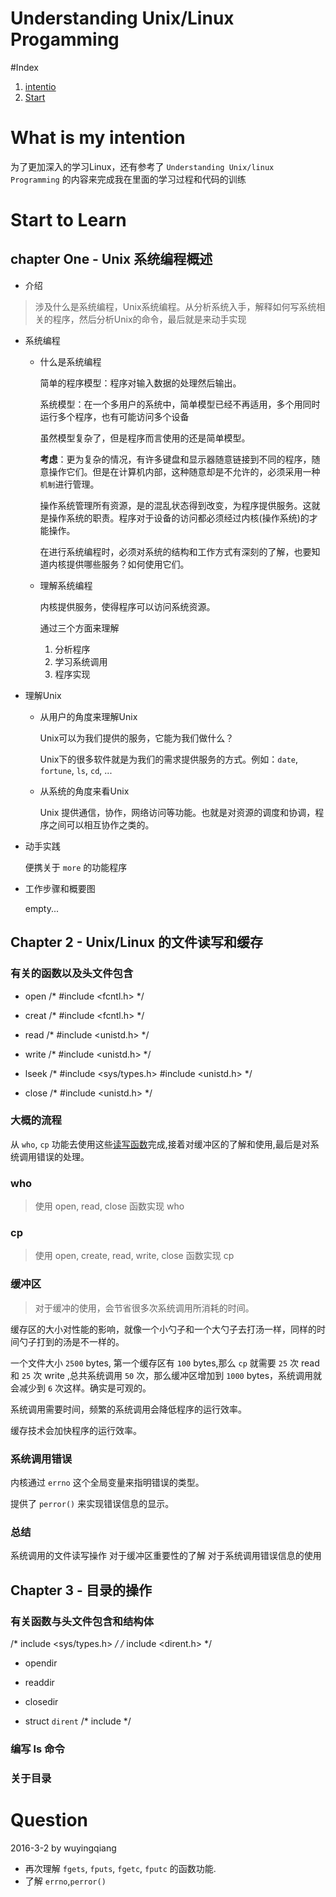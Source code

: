 # Understanding Unix/Linux Progamming

#Index
 1. [intentio](#intention)
 2. [Start](#chapters)

# <span id="intention">What is my intention</span>
 为了更加深入的学习Linux，还有参考了 `Understanding Unix/linux Programming` 的内容来完成我在里面的学习过程和代码的训练

# <span id="chapters">Start to Learn</span>

## chapter One - Unix 系统编程概述
 - 介绍
   
 >  涉及什么是系统编程，Unix系统编程。从分析系统入手，解释如何写系统相关的程序，然后分析Unix的命令，最后就是来动手实现

 - 系统编程

   + 什么是系统编程
     
     简单的程序模型：程序对输入数据的处理然后输出。

     系统模型：在一个多用户的系统中，简单模型已经不再适用，多个用同时运行多个程序，也有可能访问多个设备

     虽然模型复杂了，但是程序而言使用的还是简单模型。

     **考虑**：更为复杂的情况，有许多键盘和显示器随意链接到不同的程序，随意操作它们。但是在计算机内部，这种随意却是不允许的，必须采用一种`机制`进行管理。

     操作系统管理所有资源，是的混乱状态得到改变，为程序提供服务。这就是操作系统的职责。程序对于设备的访问都必须经过内核(操作系统)的才能操作。

     在进行系统编程时，必须对系统的结构和工作方式有深刻的了解，也要知道内核提供哪些服务？如何使用它们。

   + 理解系统编程
    
     内核提供服务，使得程序可以访问系统资源。

     通过三个方面来理解
     
     1. 分析程序
     2. 学习系统调用
     3. 程序实现

 - 理解Unix

   + 从用户的角度来理解Unix
     
     Unix可以为我们提供的服务，它能为我们做什么？

     Unix下的很多软件就是为我们的需求提供服务的方式。例如：`date`, `fortune`, `ls`, `cd`, ...

   + 从系统的角度来看Unix
     
     Unix 提供通信，协作，网络访问等功能。也就是对资源的调度和协调，程序之间可以相互协作之类的。

 - 动手实践

   便携关于 `more` 的功能程序

 - 工作步骤和概要图
   
   empty...

## Chapter 2 - Unix/Linux 的文件读写和缓存

### <span id="function">有关的函数以及头文件包含</span>

 - open    /* #include <fcntl.h> */

 - creat   /* #include <fcntl.h> */

 - read    /* #include <unistd.h> */

 - write   /* #include <unistd.h> */

 - lseek   /* #include <sys/types.h> 
              #include <unistd.h> */

 - close   /* #include <unistd.h> */

### 大概的流程

   从 `who`, `cp` 功能去使用这些[读写函数](#function)完成,接着对缓冲区的了解和使用,最后是对系统调用错误的处理。

### who
   
   > 使用 open, read, close 函数实现 who 


### cp
   
   > 使用 open, create, read, write, close 函数实现 cp  

### 缓冲区

   > 对于缓冲的使用，会节省很多次系统调用所消耗的时间。

  缓存区的大小对性能的影响，就像一个小勺子和一个大勺子去打汤一样，同样的时间勺子打到的汤是不一样的。

  一个文件大小 `2500` bytes, 第一个缓存区有 `100` bytes,那么 `cp` 就需要 `25` 次 read  和 `25` 次 write ,总共系统调用 `50` 次，那么缓冲区增加到 `1000` bytes，系统调用就会减少到 `6` 次这样。确实是可观的。

  系统调用需要时间，频繁的系统调用会降低程序的运行效率。

  缓存技术会加快程序的运行效率。

### 系统调用错误

   内核通过 `errno` 这个全局变量来指明错误的类型。

   提供了 `perror()` 来实现错误信息的显示。
 
### 总结
   系统调用的文件读写操作
   对于缓冲区重要性的了解
   对于系统调用错误信息的使用
   
## Chapter 3 - 目录的操作

### 有关函数与头文件包含和结构体

 /* include <sys/types.h> */
 /* include <dirent.h> */

 - opendir
 - readdir
 - closedir

 - struct `dirent` /* include <dirent> */

### 编写 ls 命令 

### 关于目录

# <span id="log">Question</span>
2016-3-2 by wuyingqiang

  - 再次理解 `fgets`, `fputs`, `fgetc`, `fputc` 的函数功能. 
  - 了解 `errno`,`perror()`
